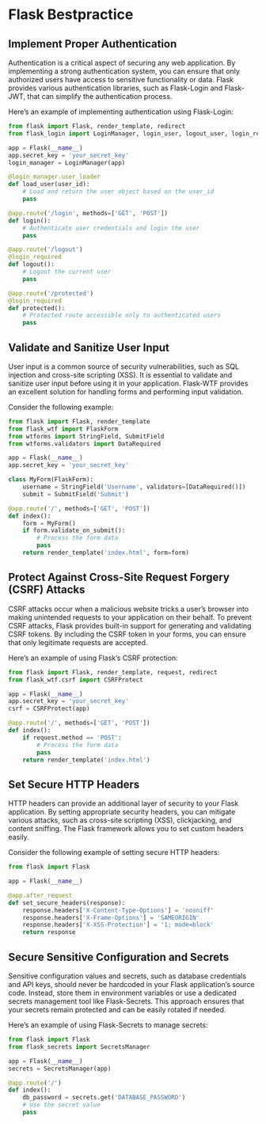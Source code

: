 # Flask Bestpractice

## Implement Proper Authentication
Authentication is a critical aspect of securing any web application. By implementing a strong authentication system, you can ensure that only authorized users have access to sensitive functionality or data. Flask provides various authentication libraries, such as Flask-Login and Flask-JWT, that can simplify the authentication process.

Here’s an example of implementing authentication using Flask-Login:

```py
from flask import Flask, render_template, redirect
from flask_login import LoginManager, login_user, logout_user, login_required

app = Flask(__name__)
app.secret_key = 'your_secret_key'
login_manager = LoginManager(app)

@login_manager.user_loader
def load_user(user_id):
    # Load and return the user object based on the user_id
    pass

@app.route('/login', methods=['GET', 'POST'])
def login():
    # Authenticate user credentials and login the user
    pass

@app.route('/logout')
@login_required
def logout():
    # Logout the current user
    pass

@app.route('/protected')
@login_required
def protected():
    # Protected route accessible only to authenticated users
    pass
```

## Validate and Sanitize User Input
User input is a common source of security vulnerabilities, such as SQL injection and cross-site scripting (XSS). It is essential to validate and sanitize user input before using it in your application. Flask-WTF provides an excellent solution for handling forms and performing input validation.

Consider the following example:

```py
from flask import Flask, render_template
from flask_wtf import FlaskForm
from wtforms import StringField, SubmitField
from wtforms.validators import DataRequired

app = Flask(__name__)
app.secret_key = 'your_secret_key'

class MyForm(FlaskForm):
    username = StringField('Username', validators=[DataRequired()])
    submit = SubmitField('Submit')

@app.route('/', methods=['GET', 'POST'])
def index():
    form = MyForm()
    if form.validate_on_submit():
        # Process the form data
        pass
    return render_template('index.html', form=form)
```

## Protect Against Cross-Site Request Forgery (CSRF) Attacks
CSRF attacks occur when a malicious website tricks a user’s browser into making unintended requests to your application on their behalf. To prevent CSRF attacks, Flask provides built-in support for generating and validating CSRF tokens. By including the CSRF token in your forms, you can ensure that only legitimate requests are accepted.

Here’s an example of using Flask’s CSRF protection:

```py
from flask import Flask, render_template, request, redirect
from flask_wtf.csrf import CSRFProtect

app = Flask(__name__)
app.secret_key = 'your_secret_key'
csrf = CSRFProtect(app)

@app.route('/', methods=['GET', 'POST'])
def index():
    if request.method == 'POST':
        # Process the form data
        pass
    return render_template('index.html')
```

## Set Secure HTTP Headers
HTTP headers can provide an additional layer of security to your Flask application. By setting appropriate security headers, you can mitigate various attacks, such as cross-site scripting (XSS), clickjacking, and content sniffing. The Flask framework allows you to set custom headers easily.

Consider the following example of setting secure HTTP headers:

```py
from flask import Flask

app = Flask(__name__)

@app.after_request
def set_secure_headers(response):
    response.headers['X-Content-Type-Options'] = 'nosniff'
    response.headers['X-Frame-Options'] = 'SAMEORIGIN'
    response.headers['X-XSS-Protection'] = '1; mode=block'
    return response
```

## Secure Sensitive Configuration and Secrets
Sensitive configuration values and secrets, such as database credentials and API keys, should never be hardcoded in your Flask application’s source code. Instead, store them in environment variables or use a dedicated secrets management tool like Flask-Secrets. This approach ensures that your secrets remain protected and can be easily rotated if needed.

Here’s an example of using Flask-Secrets to manage secrets:

```py
from flask import Flask
from flask_secrets import SecretsManager

app = Flask(__name__)
secrets = SecretsManager(app)

@app.route('/')
def index():
    db_password = secrets.get('DATABASE_PASSWORD')
    # Use the secret value
    pass
```

